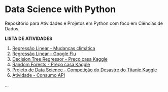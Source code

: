 # Data Science with Python

Repositório para Atividades e Projetos em Python com foco em Ciências de Dados.

**LISTA DE ATIVIDADES**

01. [Regressão Linear - Mudanças climática](https://github.com/EloizioHMD/Python_DS/blob/main/Regress%C3%A3o_Linear_(Mudan%C3%A7as_clim%C3%A1tica).ipynb)
02. [Regressão Linear - Google Flu](https://github.com/EloizioHMD/Python_DS/blob/main/Regress%C3%A3o_Linear_(GoogleFlu).ipynb)
03. [Decision Tree Regressor - Preço casa Kaggle](https://github.com/EloizioHMD/Python_DS/blob/main/Decision_Tree_Regressor(Kaggle).ipynb)
04. [Random Forests - Preço casa Kaggle](https://github.com/EloizioHMD/Python_DS/blob/main/Random_Forests(Kaggle).ipynb)
05. [Projeto de Data Science - Competição do Desastre do Titanic Kaggle](https://github.com/EloizioHMD/Python_DS/blob/main/DS_Titanic(Kaggle).ipynb)
06. [Atividade - Consumo API](https://github.com/EloizioHMD/Python_DS/blob/main/serietemp_ipca.ipynb)
<p>...
